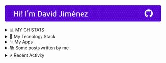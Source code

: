 ![header](/header.png)
  
<details>
<summary>📊 MY GH STATS</summary>
</br>
<p align="center">
  <img style="width: 43%; padding: 0px;" src="https://github-readme-stats.vercel.app/api?username=dubisdev&show_icons=true&theme=radical&hide_border=true" alt="dubisdev stats" />
<img style="width: 43%; padding: 0px" src="https://github-readme-streak-stats.herokuapp.com/?user=dubisdev&theme=radical&hide_border=true" alt="Github Streak" />
<img style="width: 43%" src="https://github-readme-stats.vercel.app/api/top-langs/?username=dubisdev&layout=compact&theme=radical&hide_border=true" alt="Top Languages" />
</details>

<details>
<summary>🚀 My Tecnology Stack</summary>
</br>
<p align="center">
  <img alt="NodeJS" src="https://img.shields.io/badge/-Nodejs-43853d?style=flat-square&logo=Node.js&logoColor=white" />
  <img alt="TypeScript" src="https://img.shields.io/badge/-TypeScript-007ACC?style=flat-square&logo=typescript&logoColor=white" />
  <img alt="Tauri" src="https://img.shields.io/badge/-Tauri-FFC131?style=flat-square&logo=tauri&logoColor=white" />
  <img alt="React" src="https://img.shields.io/badge/-React-45b8d8?style=flat-square&logo=react&logoColor=white" />
  <img alt="MongoDB" src="https://img.shields.io/badge/-MongoDB-13aa52?style=flat-square&logo=mongodb&logoColor=white" />
  <img alt="github actions" src="https://img.shields.io/badge/-Github_Actions-2088FF?style=flat-square&logo=github-actions&logoColor=white" />
  <img alt="git" src="https://img.shields.io/badge/-Git-F05032?style=flat-square&logo=git&logoColor=white" />
  <img alt="npm" src="https://img.shields.io/badge/-NPM-CB3837?style=flat-square&logo=npm&logoColor=white" />
  <img alt="redux" src="https://img.shields.io/badge/-Redux-764ABC?style=flat-square&logo=redux&logoColor=white" />
  <img alt="PostgreSQL" src="https://img.shields.io/badge/-PostgreSQL-3d82ff?style=flat-square&logo=PostgreSQL&logoColor=white" /> 
  <img alt="Prisma" src="https://img.shields.io/badge/-Prisma-6f7580?style=flat-square&logo=prisma&logoColor=white" /> 
  <img alt="html5" src="https://img.shields.io/badge/-HTML5-E34F26?style=flat-square&logo=html5&logoColor=white" />
  <br/>
</details>

<details>
<summary>✨ My Apps</summary>
<br/>

- [**RunMath**](https://github.com/dubisdev/runmath) - Keyboard-first calculator for Windows ![runmath stars](https://img.shields.io/github/stars/kiimesoft/runmath?style=social)
- [**QuickGPT**](https://github.com/dubisdev/QuickGPT) - AI assistant based on GPT models for Windows ![quickgpt stars](https://img.shields.io/github/stars/kiimesoft/quickgpt?style=social)
- [**Light Draw**](https://github.com/dubisdev/lightdraw) - Lightweight drawing app for Windows ![lightdraw stars](https://img.shields.io/github/stars/kiimesoft/lightdraw?style=social)
- [**KoS - Key on Screen**](https://github.com/dubisdev/key-on-screen) - ⌨️ Show in your screen the keys you are pressing ![kos stars](https://img.shields.io/github/stars/kiimesoft/key-on-screen?style=social)
- [**Pyground**](https://github.com/dubisdev/pyground) - A web-based playground for python ![pyground stars](https://img.shields.io/github/stars/kiimesoft/pyground?style=social)

</details>

<details>
<summary>📚 Some posts written by me</summary>

<!-- BLOG-POST-LIST:START -->
 - [💫 Creating Your First Tauri App with React: A Beginner&#39;s Guide ](https://dev.to/dubisdev/creating-your-first-tauri-app-with-react-a-beginners-guide-3eb2) <br/> 

 - [🔥 Cómo integrar Google Analytics en NextJS para cumplir con la Ley de Protección de Datos ](https://dev.to/dubisdev/como-integrar-google-analytics-en-nextjs-para-cumplir-con-la-ley-de-proteccion-de-datos-4c1e) <br/> 

 - [🔥 Connecting to MongoDB from ESB Mule ](https://dev.to/dubisdev/connecting-to-mongodb-from-esb-mule-4pa5) <br/> 
<!-- BLOG-POST-LIST:END -->

</details>

<details>
<summary>⚡ Recent Activity</summary>
<br/>
  
<!--START_SECTION:activity-->
1. 🔒 Closed issue [#24](https://github.com/RokiiApp/app/issues/24) in [RokiiApp/app](https://github.com/RokiiApp/app)
2. 🎉 Merged PR [#32](https://github.com/RokiiApp/app/pull/32) in [RokiiApp/app](https://github.com/RokiiApp/app)
3. 🔒 Closed issue [#30](https://github.com/RokiiApp/app/issues/30) in [RokiiApp/app](https://github.com/RokiiApp/app)
4. 🔒 Closed issue [#21](https://github.com/RokiiApp/app/issues/21) in [RokiiApp/app](https://github.com/RokiiApp/app)
5. 🎉 Merged PR [#31](https://github.com/RokiiApp/app/pull/31) in [RokiiApp/app](https://github.com/RokiiApp/app)
<!--END_SECTION:activity-->

</details>
